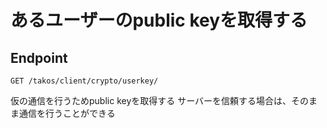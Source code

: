 # あるユーザーのpublic keyを取得する

## Endpoint

```
GET /takos/client/crypto/userkey/
```

仮の通信を行うためpublic keyを取得する サーバーを信頼する場合は、そのまま通信を行うことができる
